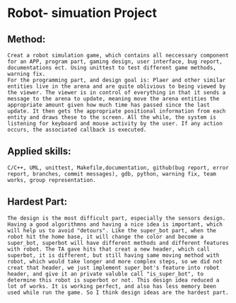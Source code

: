 # Robot- simuation Project

## Method:

	Creat a robot simulation game, which contains all neccessary component for an APP, program part, gaming design, user interface, bug report, documentations ect. Using unittest to test different game methods, warning fix. 
	For the programming part, and design goal is: Plaer and other similar entities live in the arena and are quite oblivious to being viewed by the viewer. The viewer is in control of everything in that it sends a message to the arena to update, meaning move the arena entities the appropriate amount given how much time has passed since the last update. It then gets the appropriate positional information from each entity and draws these to the screen. All the while, the system is listening for keyboard and mouse activity by the user. If any action occurs, the associated callback is executed.
## Applied skills:

	C/C++, UML, unittest, Makefile,documentation, github(bug report, error report, branches, commit messages), gdb, python, warning fix, team works, group representation.
## Hardest Part:

	The design is the most difficult part, especially the sensors design. Having a good algorithmns and having a nice idea is important, which will help us to avoid "detours". Like the super_bot part, when the robot hit the home base, it will change the color and become a super_bot, superbot will have different methods and different features with robot. The TA gave hits that creat a new header, which call superbot, it is different, but still having same moving method with robot, which would take longer and more complex steps, so we did not creat that header, we just implement super_bot's feature into robot header, and give it an private valuble call "is_super_bot", to determine this robot is superbot or not. This design idea reduced a lot of works. It is working perfect, and also has less memory been used while run the game. So I think design ideas are the hardest part.
